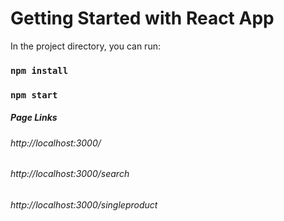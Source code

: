 # Getting Started with React App

In the project directory, you can run:

### `npm install`

### `npm start`

##### Page Links

###### http://localhost:3000/
###### http://localhost:3000/search
###### http://localhost:3000/singleproduct
